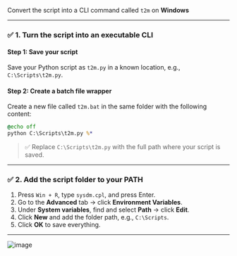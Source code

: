 Convert the script into a CLI command called `t2m` on **Windows**

---

### ✅ 1. **Turn the script into an executable CLI**

#### Step 1: Save your script
Save your Python script as `t2m.py` in a known location, e.g., `C:\Scripts\t2m.py`.

#### Step 2: Create a batch file wrapper
Create a new file called `t2m.bat` in the same folder with the following content:

```bat
@echo off
python C:\Scripts\t2m.py %*
```

> ✅ Replace `C:\Scripts\t2m.py` with the full path where your script is saved.

---

### ✅ 2. **Add the script folder to your PATH**

1. Press `Win + R`, type `sysdm.cpl`, and press Enter.
2. Go to the **Advanced** tab → click **Environment Variables**.
3. Under **System variables**, find and select **Path** → click **Edit**.
4. Click **New** and add the folder path, e.g., `C:\Scripts`.
5. Click **OK** to save everything.

---

![image](https://github.com/user-attachments/assets/e6f9d09a-9afc-4abe-9e62-24cfd590f99f)

